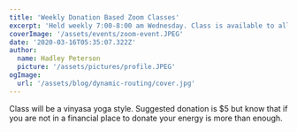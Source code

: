 ```yaml
---
title: 'Weekly Donation Based Zoom Classes'
excerpt: 'Held weekly 7:00-8:00 am Wednesday. Class is available to all yoga levels. '
coverImage: '/assets/events/zoom-event.JPEG'
date: '2020-03-16T05:35:07.322Z'
author:
  name: Hadley Peterson
  picture: '/assets/pictures/profile.JPEG'
ogImage:
  url: '/assets/blog/dynamic-routing/cover.jpg'
---
```

Class will be a vinyasa yoga style.
Suggested donation is $5 but know that if you are not in a financial place to donate your energy is more than enough.
